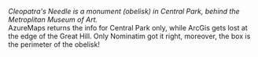 *Cleopatra's Needle is a monument (obelisk) in Central Park, behind the Metroplitan Museum of Art.*<br>
AzureMaps returns the info for Central Park only, while ArcGis gets lost at the edge of the Great Hill.  Only Nominatim got it right, moreover, the box is the perimeter of the obelisk!